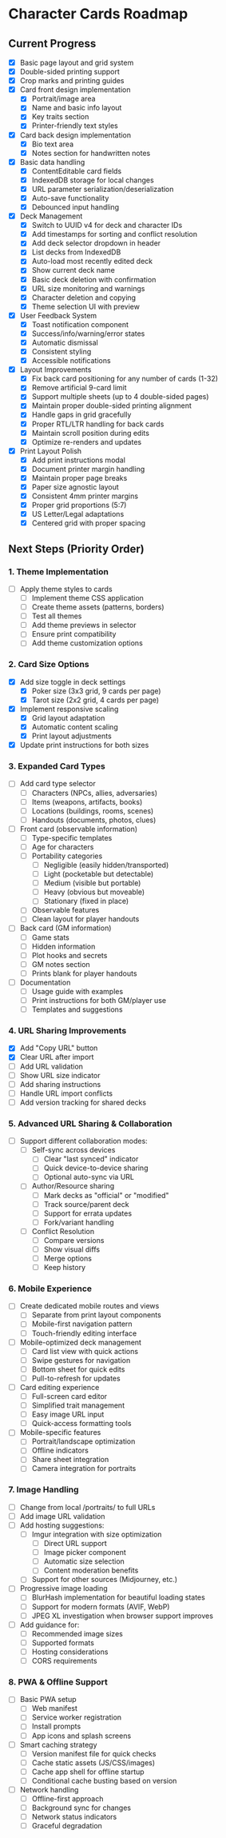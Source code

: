 # Character Cards Roadmap

## Current Progress
- [x] Basic page layout and grid system
- [x] Double-sided printing support
- [x] Crop marks and printing guides
- [x] Card front design implementation
  - [x] Portrait/image area
  - [x] Name and basic info layout
  - [x] Key traits section
  - [x] Printer-friendly text styles
- [x] Card back design implementation
  - [x] Bio text area
  - [x] Notes section for handwritten notes
- [x] Basic data handling
  - [x] ContentEditable card fields
  - [x] IndexedDB storage for local changes
  - [x] URL parameter serialization/deserialization
  - [x] Auto-save functionality
  - [x] Debounced input handling
- [x] Deck Management
  - [x] Switch to UUID v4 for deck and character IDs
  - [x] Add timestamps for sorting and conflict resolution
  - [x] Add deck selector dropdown in header
  - [x] List decks from IndexedDB
  - [x] Auto-load most recently edited deck
  - [x] Show current deck name
  - [x] Basic deck deletion with confirmation
  - [x] URL size monitoring and warnings
  - [x] Character deletion and copying
  - [x] Theme selection UI with preview
- [x] User Feedback System
  - [x] Toast notification component
  - [x] Success/info/warning/error states
  - [x] Automatic dismissal
  - [x] Consistent styling
  - [x] Accessible notifications
- [x] Layout Improvements
  - [x] Fix back card positioning for any number of cards (1-32)
  - [x] Remove artificial 9-card limit
  - [x] Support multiple sheets (up to 4 double-sided pages)
  - [x] Maintain proper double-sided printing alignment
  - [x] Handle gaps in grid gracefully
  - [x] Proper RTL/LTR handling for back cards
  - [x] Maintain scroll position during edits
  - [x] Optimize re-renders and updates
- [x] Print Layout Polish
  - [x] Add print instructions modal
  - [x] Document printer margin handling
  - [x] Maintain proper page breaks
  - [x] Paper size agnostic layout
  - [x] Consistent 4mm printer margins
  - [x] Proper grid proportions (5:7)
  - [x] US Letter/Legal adaptations
  - [x] Centered grid with proper spacing

## Next Steps (Priority Order)

### 1. Theme Implementation
- [ ] Apply theme styles to cards
  - [ ] Implement theme CSS application
  - [ ] Create theme assets (patterns, borders)
  - [ ] Test all themes
  - [ ] Add theme previews in selector
  - [ ] Ensure print compatibility
  - [ ] Add theme customization options

### 2. Card Size Options
- [x] Add size toggle in deck settings
  - [x] Poker size (3x3 grid, 9 cards per page)
  - [x] Tarot size (2x2 grid, 4 cards per page)
- [x] Implement responsive scaling
  - [x] Grid layout adaptation
  - [x] Automatic content scaling
  - [x] Print layout adjustments
- [x] Update print instructions for both sizes

### 3. Expanded Card Types
- [ ] Add card type selector
  - [ ] Characters (NPCs, allies, adversaries)
  - [ ] Items (weapons, artifacts, books)
  - [ ] Locations (buildings, rooms, scenes)
  - [ ] Handouts (documents, photos, clues)
- [ ] Front card (observable information)
  - [ ] Type-specific templates
  - [ ] Age for characters
  - [ ] Portability categories
    - [ ] Negligible (easily hidden/transported)
    - [ ] Light (pocketable but detectable)
    - [ ] Medium (visible but portable)
    - [ ] Heavy (obvious but moveable)
    - [ ] Stationary (fixed in place)
  - [ ] Observable features
  - [ ] Clean layout for player handouts
- [ ] Back card (GM information)
  - [ ] Game stats
  - [ ] Hidden information
  - [ ] Plot hooks and secrets
  - [ ] GM notes section
  - [ ] Prints blank for player handouts
- [ ] Documentation
  - [ ] Usage guide with examples
  - [ ] Print instructions for both GM/player use
  - [ ] Templates and suggestions

### 4. URL Sharing Improvements
- [x] Add "Copy URL" button
- [x] Clear URL after import
- [ ] Add URL validation
- [ ] Show URL size indicator
- [ ] Add sharing instructions
- [ ] Handle URL import conflicts
- [ ] Add version tracking for shared decks

### 5. Advanced URL Sharing & Collaboration
- [ ] Support different collaboration modes:
  - [ ] Self-sync across devices
    - [ ] Clear "last synced" indicator
    - [ ] Quick device-to-device sharing
    - [ ] Optional auto-sync via URL
  - [ ] Author/Resource sharing
    - [ ] Mark decks as "official" or "modified"
    - [ ] Track source/parent deck
    - [ ] Support for errata updates
    - [ ] Fork/variant handling
  - [ ] Conflict Resolution
    - [ ] Compare versions
    - [ ] Show visual diffs
    - [ ] Merge options
    - [ ] Keep history

### 6. Mobile Experience
- [ ] Create dedicated mobile routes and views
  - [ ] Separate from print layout components
  - [ ] Mobile-first navigation pattern
  - [ ] Touch-friendly editing interface
- [ ] Mobile-optimized deck management
  - [ ] Card list view with quick actions
  - [ ] Swipe gestures for navigation
  - [ ] Bottom sheet for quick edits
  - [ ] Pull-to-refresh for updates
- [ ] Card editing experience
  - [ ] Full-screen card editor
  - [ ] Simplified trait management
  - [ ] Easy image URL input
  - [ ] Quick-access formatting tools
- [ ] Mobile-specific features
  - [ ] Portrait/landscape optimization
  - [ ] Offline indicators
  - [ ] Share sheet integration
  - [ ] Camera integration for portraits

### 7. Image Handling
- [ ] Change from local /portraits/ to full URLs
- [ ] Add image URL validation
- [ ] Add hosting suggestions:
  - [ ] Imgur integration with size optimization
    - [ ] Direct URL support
    - [ ] Image picker component
    - [ ] Automatic size selection
    - [ ] Content moderation benefits
  - [ ] Support for other sources (Midjourney, etc.)
- [ ] Progressive image loading
  - [ ] BlurHash implementation for beautiful loading states
  - [ ] Support for modern formats (AVIF, WebP)
  - [ ] JPEG XL investigation when browser support improves
- [ ] Add guidance for:
  - [ ] Recommended image sizes
  - [ ] Supported formats
  - [ ] Hosting considerations
  - [ ] CORS requirements

### 8. PWA & Offline Support
- [ ] Basic PWA setup
  - [ ] Web manifest
  - [ ] Service worker registration
  - [ ] Install prompts
  - [ ] App icons and splash screens
- [ ] Smart caching strategy
  - [ ] Version manifest file for quick checks
  - [ ] Cache static assets (JS/CSS/images)
  - [ ] Cache app shell for offline startup
  - [ ] Conditional cache busting based on version
- [ ] Network handling
  - [ ] Offline-first approach
  - [ ] Background sync for changes
  - [ ] Network status indicators
  - [ ] Graceful degradation 
